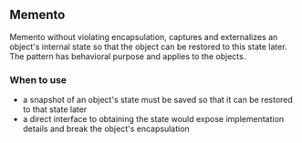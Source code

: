 ## Memento

Memento without violating encapsulation, captures and externalizes an object's internal
state so that the object can be restored to this state later. The pattern has behavioral
purpose and applies to the objects.

### When to use

* a snapshot of an object's state must be saved so that it can be restored to that state later
* a direct interface to obtaining the state would expose implementation details and break the object's encapsulation